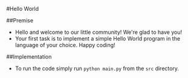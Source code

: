 #Hello World

##Premise

-	Hello and welcome to our little community! We're glad to have you!
-	Your first task is to implement a simple Hello World program in the language of your choice. Happy coding!

##Implementation

- To run the code simply run `python main.py` from the `src` directory.